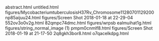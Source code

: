 abstract.html
untitled.html
figures/MycobacteriumtuberculosisH37Rv_Chromosome11280701129200
np85aijuu24.html
figures/Screen Shot 2018-01-18 at 22-29-04
552ov3o0v2g.html
82qmpc74dmc.html
figures/wrpsb
ealmuihat1g.html
figures/string_normal_image (1)
pmpm0cnmlf8.html
figures/Screen Shot 2018-01-19 at 21-17-50
2q8gkh3bor8.html
o7qacelkdpg.html